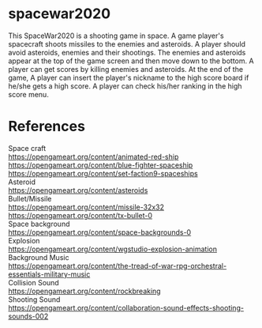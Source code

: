 ﻿# spacewar2020
This SpaceWar2020 is a shooting game in space. A game player's spacecraft shoots missiles to the enemies and asteroids. A player should avoid asteroids, enemies and their shootings. The enemies and asteroids appear at the top of the game screen and then move down to the bottom. A player can get scores by killing enemies and asteroids. At the end of the game, A player can insert the player's nickname to the high score board if he/she gets a high score. A player can check his/her ranking in the high score menu.

# References
Space craft<br/>
https://opengameart.org/content/animated-red-ship<br/>
https://opengameart.org/content/blue-fighter-spaceship<br/>
https://opengameart.org/content/set-faction9-spaceships<br/>
Asteroid<br/>
https://opengameart.org/content/asteroids<br/>
Bullet/Missile<br/>
https://opengameart.org/content/missile-32x32<br/>
https://opengameart.org/content/tx-bullet-0<br/>
Space background<br/>
https://opengameart.org/content/space-backgrounds-0<br/>
Explosion<br/>
https://opengameart.org/content/wgstudio-explosion-animation<br/>
Background Music<br/>
https://opengameart.org/content/the-tread-of-war-rpg-orchestral-essentials-military-music<br/>
Collision Sound<br/>
https://opengameart.org/content/rockbreaking<br/>
Shooting Sound<br/>
https://opengameart.org/content/collaboration-sound-effects-shooting-sounds-002<br/>
